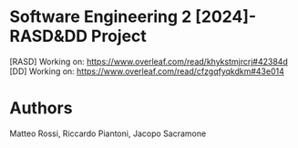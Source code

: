 # Software Engineering 2 [2024]- RASD&amp;DD Project

[RASD] Working on: https://www.overleaf.com/read/khykstmjrcrj#42384d
[DD] Working on: https://www.overleaf.com/read/cfzgqfyqkdkm#43e014

# Authors
Matteo Rossi,
Riccardo Piantoni,
Jacopo Sacramone
